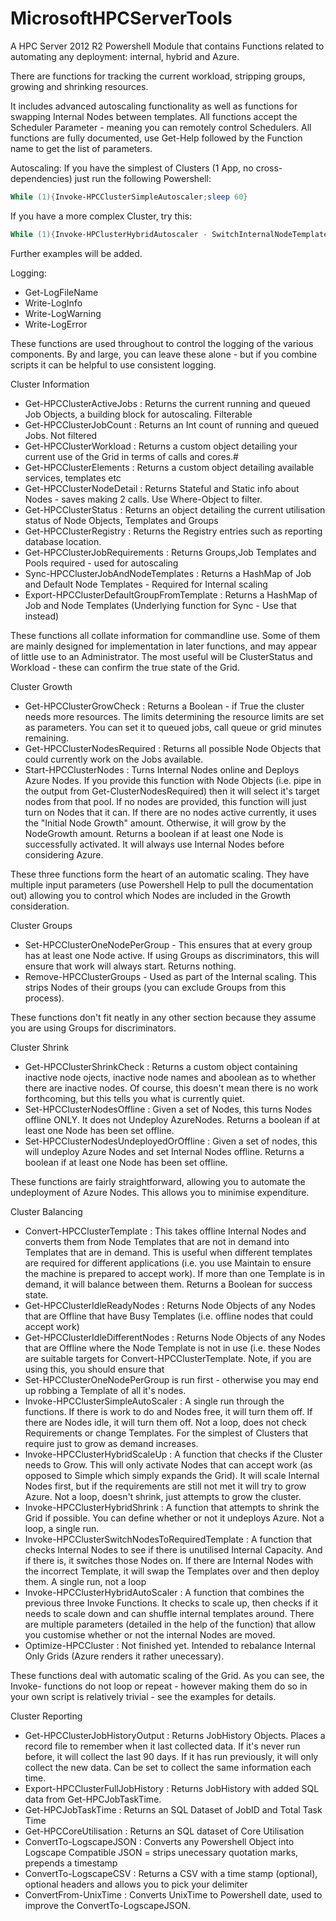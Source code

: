# MicrosoftHPCServerTools
A HPC Server 2012 R2 Powershell Module that contains Functions related to automating any deployment: internal, hybrid and Azure.

There are functions for tracking the current workload, stripping groups, growing and shrinking resources. 

It includes advanced autoscaling functionality as well as functions for swapping Internal Nodes between templates. All functions accept the Scheduler Parameter - meaning you can remotely control Schedulers. All functions are fully documented, use Get-Help followed by the Function name to get the list of parameters. 

Autoscaling: 
If you have the simplest of Clusters (1 App, no cross-dependencies) just run the following Powershell:
```powershell
While (1){Invoke-HPCClusterSimpleAutoscaler;sleep 60}
```
If you have a more complex Cluster, try this:

```powershell
While (1){Invoke-HPClusterHybridAutoscaler - SwitchInternalNodeTemplates $False; sleep 60}
```
Further examples will be added. 

Logging:
 - Get-LogFileName
 - Write-LogInfo
 - Write-LogWarning
 - Write-LogError

These functions are used throughout to control the logging of the various components. By and large, you can leave these alone - but if you combine scripts it can be helpful to use consistent logging. 

Cluster Information
  - Get-HPCClusterActiveJobs : Returns the current running and queued Job Objects, a building block for autoscaling. Filterable
  - Get-HPCClusterJobCount : Returns an Int count of running and queued Jobs. Not filtered 
  - Get-HPCClusterWorkload : Returns a custom object detailing your current use of the Grid in terms of calls and cores.#
  - Get-HPCClusterElements : Returns a custom object detailing available services, templates etc
  - Get-HPCClusterNodeDetail : Returns Stateful and Static info about Nodes - saves making 2 calls. Use Where-Object to filter.
  - Get-HPCClusterStatus : Returns an object detailing the current utilisation status of Node Objects, Templates and Groups
  - Get-HPCClusterRegistry : Returns the Registry entries such as reporting database location.
  - Get-HPCClusterJobRequirements : Returns Groups,Job Templates and Pools required - used for autoscaling
  - Sync-HPCClusterJobAndNodeTemplates : Returns a HashMap of Job and Default Node Templates - Required for Internal scaling
  - Export-HPCClusterDefaultGroupFromTemplate : Returns a HashMap of Job and Node Templates (Underlying function for Sync - Use that instead)

These functions all collate information for commandline use. Some of them are mainly designed for implementation in later functions, and may appear of little use to an Administrator. The most useful will be ClusterStatus and Workload - these can confirm the true state of the Grid.

Cluster Growth
  - Get-HPCClusterGrowCheck : Returns a Boolean - if True the cluster needs more resources. The limits determining the resource limits are set as parameters. You can set it to queued jobs, call queue or grid minutes remaining. 
  - Get-HPCClusterNodesRequired : Returns all possible Node Objects that could currently work on the Jobs available.
  - Start-HPCClusterNodes : Turns Internal Nodes online and Deploys Azure Nodes. If you provide this function with Node Objects (i.e. pipe in the output from Get-ClusterNodesRequired) then it will select it's target nodes from that pool. If no nodes are provided, this function will just turn on Nodes that it can. If there are no nodes active currently, it uses the "Initial Node Growth" amount. Otherwise, it will grow by the NodeGrowth amount. Returns a boolean if at least one Node is successfully activated. It will always use Internal Nodes before considering Azure. 

These three functions form the heart of an automatic scaling. They have multiple input parameters (use Powershell Help to pull the documentation out) allowing you to control which Nodes are included in the Growth consideration. 

Cluster Groups
  - Set-HPCClusterOneNodePerGroup - This ensures that at every group has at least one Node active. If using Groups as discriminators, this will ensure that work will always start. Returns nothing.
  - Remove-HPCClusterGroups - Used as part of the Internal scaling. This strips Nodes of their groups (you can exclude Groups from this process). 

These functions don't fit neatly in any other section because they assume you are using Groups for discriminators. 

Cluster Shrink
  - Get-HPCClusterShrinkCheck : Returns a custom object containing inactive node ojects, inactive node names and aboolean as to whether there are inactive nodes. Of course, this doesn't mean there is no work forthcoming, but this tells you what is currently quiet.
  - Set-HPCClusterNodesOffline : Given a set of Nodes, this turns Nodes offline ONLY. It does not Undeploy AzureNodes. Returns a boolean if at least one Node has been set offline.
  - Set-HPCClusterNodesUndeployedOrOffline : Given a set of nodes, this will undeploy Azure Nodes and set Internal Nodes offline. Returns a boolean if at least one Node has been set offline.

These functions are fairly straightforward, allowing you to automate the undeployment of Azure Nodes. This allows you to minimise expenditure. 

Cluster Balancing

  - Convert-HPCClusterTemplate : This takes offline Internal Nodes and converts them from Node Templates that are not in demand into Templates that are in demand. This is useful when different templates are required for different applications (i.e. you use Maintain to ensure the machine is prepared to accept work). If more than one Template is in demand, it will balance between them. Returns a Boolean for success state.
  - Get-HPCClusterIdleReadyNodes : Returns Node Objects of any Nodes that are Offline that have Busy Templates (i.e. offline nodes that could accept work)
  - Get-HPCClusterIdleDifferentNodes : Returns Node Objects of any Nodes that are Offline where the Node Template is not in use (i.e. these Nodes are suitable targets for Convert-HPCClusterTemplate. Note, if you are using this, you should ensure that
  - Set-HPCClusterOneNodePerGroup is run first - otherwise you may end up robbing a Template of all it's nodes. 
  - Invoke-HPCClusterSimpleAutoScaler : A single run through the functions. If there is work to do and Nodes free, it will turn them off. If there are Nodes idle, it will turn them off. Not a loop, does not check Requirements or change Templates. For the simplest of Clusters that require just to grow as demand increases.
  - Invoke-HPCClusterHybridScaleUp : A function that checks if the Cluster needs to Grow. This will only activate Nodes that can accept work (as opposed to Simple which simply expands the Grid). It will scale Internal Nodes first, but if the requirements are still not met it will try to grow Azure. Not a loop, doesn't shrink, just attempts to grow the cluster.
  - Invoke-HPCClusterHybridShrink : A function that attempts to shrink the Grid if possible. You can define whether or not it undeploys Azure. Not a loop, a single run.
  - Invoke-HPCClusterSwitchNodesToRequiredTemplate : A function that checks Internal Nodes to see if there is unutilised Internal Capacity. And if there is, it switches those Nodes on. If there are Internal Nodes with the incorrect Template, it will swap the Templates over and then deploy them. A single run, not a loop
  - Invoke-HPCClusterHybridAutoScaler : A function that combines the previous three Invoke Functions. It checks to scale up, then checks if it needs to scale down and can shuffle internal templates around. There are multiple parameters (detailed in the help of the function) that allow you customise whether or not the internal Nodes are moved. 
  - Optimize-HPCCluster : Not finished yet. Intended to rebalance Internal Only Grids (Azure renders it rather unecessary). 

These functions deal with automatic scaling of the Grid. As you can see, the Invoke- functions do not loop or repeat - however making them do so in your own script is relatively trivial - see the examples for details. 

Cluster Reporting
  - Get-HPCClusterJobHistoryOutput : Returns JobHistory Objects. Places a record file to remember when it last collected data. If it's never run before, it will collect the last 90 days. If it has run previously, it will only collect the new data. Can be set to collect the same information each time. 
  - Export-HPCClusterFullJobHistory : Returns JobHistory with added SQL data from Get-HPCJobTaskTime. 
  - Get-HPCJobTaskTime : Returns an SQL Dataset of JobID and Total Task Time
  - Get-HPCCoreUtilisation : Returns an SQL dataset of Core Utilisation
  - ConvertTo-LogscapeJSON : Converts any Powershell Object into Logscape Compatible JSON = strips unecessary quotation marks, prepends a timestamp
  - ConvertTo-LogscapeCSV : Returns a CSV with a time stamp (optional),  optional headers and allows you to pick your delimiter
  - ConvertFrom-UnixTime : Converts UnixTime to Powershell date, used to improve the ConvertTo-LogscapeJSON. 
